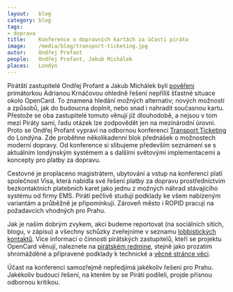 ```yaml
---
layout:   blog
category: blog
tags: 
- doprava
title:    Konference o dopravních kartách za účasti piráta
image:    /media/blog/transport-ticketing.jpg 
autor:    Ondřej Profant
people:   Ondřej Profant, Jakub Michálek
places:   Londýn
---
```


Pirátští zastupitelé Ondřej Profant a Jakub Michálek byli [pověřeni][povereni] primátorkou Adrianou Krnáčovou ohledně řešení nepříliš šťastné situace okolo OpenCard. To znamená hledání možných alternativ; nových možností a způsobů, jak do budoucna doplnit, nebo snad i nahradit současnou kartu. Přestože se oba zastupitelé tomuto věnují již dlouhodobě, a nejsou v tom mezi Piráty sami, řadu otázek lze zodpovědět jen na mezinárodní úrovni. Proto se Ondřej Profant vypraví na odbornou konferenci [Transport Ticketing](http://www.transport-ticketing.com) do Londýna. Zde proběhne několikadenní blok přednášek o možnostech moderní dopravy. Od konference si slibujeme především seznámení se s aktuálním londýnským systémem a s dalšími světovými implementacemi a koncepty pro platby za dopravu.

Cestovné je proplaceno magistrátem, ubytování a vstup na konferenci platí společnost Visa, která nabídla své řešení platby za dopravu prostřednictvím bezkontaktních platebních karet jako jednu z možných náhrad stávajícího systému od firmy EMS. Piráti pečlivě studují podklady ke všem nabízeným variantám a průběžně je připomínkují. Zároveň město i ROPID pracují na požadavcích vhodných pro Prahu.

Jak je naším dobrým zvykem, akci budeme reportovat (na sociálních sítích, blogu, v zápisu) a všechny schůzky zveřejníme v seznamu [lobbistických kontaktů][schuzky]. Více informací o činnosti pirátských zastupitelů, kteří se projektu OpenCard věnují, naleznete na [pirátském redmine][octask], stejně jako prozatím shromážděné a připravené podklady k technické a [věcné stránce věci][ocpodklady].

Účast na konferenci samozřejmě nepředjímá jakékoliv řešení pro Prahu. Jakékoliv budoucí řešení, na kterém by se Piráti podíleli, projde přísnou odbornou kritikou.

[povereni]: https://github.com/pirati-cz/KlubPraha/blob/master/odmeny/2014/12/ondra/scan.pdf?raw=true
[schuzky]: https://redmine.pirati.cz/projects/praha/issues?query_id=13
[octask]: https://redmine.pirati.cz/issues/108 
[ocpodklady]: https://redmine.pirati.cz/issues/211 
